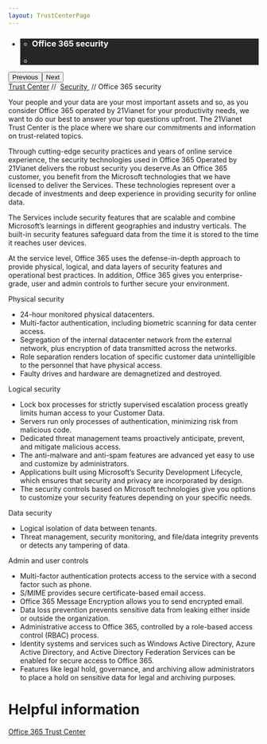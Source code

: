 ```yaml
---
layout: TrustCenterPage
---
```

<div class="row-fluid">
   <div class="span">
      <div>
         <div id="HeroWrapper" data-cols="1" data-view1="1" data-view2="1" data-view3="1" data-view4="1" class="row-fluid wider hero grid-container">
            <div class="span bp0-col-1-1 bp1-col-1-1 bp2-col-1-1 bp3-col-1-1">
               <div bi:type="slideshow" class="slideshow slideshow-hero hero" xmlns:bi="urn:schemas-microsoft-com:mscom:bi">
                  <ul bi:type="list" class="slides">
                     <li id="slide-1" bi:index="0" selectBi="">
                        <div class="heroitem light-foreground" bi:type="heroitem">
                           <div class="media" bi:parenttitle="t1">
                              <a href="" bi:track="False" bi:titleflag="t1" bi:index="0">
                                 <div data-picture="" data-alt="You are in control of your data" data-disable-swap-below="">
                                    <div data-src="https://c.s-microsoft.com/en-us/CMSImages/MS_TrustCenter_Privacy_Header.jpg?version=dc9c5b9b-c334-7922-892a-15c2cd65053d"></div>
                                    <noscript></noscript>
                                 </div>
                              </a>
                           </div>
                           <div class="text" bi:type="cta">
                              <div class="text-container">
                                 <div class="box" style="background: rgba(0,0,0,.85); color: #FFFFFF;">
                                    <ul bi:type="list" class="headerCaption subpageHeaderCaption">
                                       <li class="box-title">
                                          <h3 class="box-title" bi:type="title" bi:title="t1" style="color: #FFFFFF;">Office 365 security</h3>
                                       </li>
                                       <li class="box-actions box-description"><a target="_self" class="mscom-link" href=""></a></li>
                                    </ul>
                                 </div>
                              </div>
                           </div>
                        </div>
                     </li>
                  </ul>
                  <div class="navigation international" bi:track="false">
                     <div class="grid-container settop" data-title-text="Go To Slide "></div>
                  </div>
                  <div class="prev-next" bi:track="false"><button class="prev"><span class="icon-left" aria-hidden="true"></span><span class="screen-reader-text">Previous</span></button><button class="next"><span class="icon-right" aria-hidden="true"></span><span class="screen-reader-text">Next</span></button></div>
                  <div id="play-pause" class="play-pause" style="display:none">
                     <div class="pause"><button id="pauseButton" class="pause_button"><span class="icon-pause" aria-hidden="true"></span><span class="screen-reader-text">Pause</span></button></div>
                     <div class="play"><button id="playButton" class="play_button"><span class="icon-play" aria-hidden="true"></span><span class="screen-reader-text">Play</span></button></div>
                  </div>
               </div>
            </div>
         </div>
         <div id="BreadcrumbWrapper" data-cols="1" data-view1="1" data-view2="1" data-view3="1" data-view4="1" class="row-fluid grid-container mscom-grid-container breadcrumbs">
            <div class="span bp0-col-1-1 bp1-col-1-1 bp2-col-1-1 bp3-col-1-1"><a target="_self" class="mscom-link" href="../default.html">Trust Center</a> // 
               <a target="_self" class="mscom-link" href="../security/default.html">Security </a> // Office 365 security
            </div>
         </div>
         <div id="ContentWrapper" data-cols="2" data-view1="1" data-view2="2" data-view3="2" data-view4="2" class="row-fluid subpageBody">
            <div class="span bp0-col-1-1 bp2-col-2-1 bp3-col-2-1 bp1-col-2-2">
               <p>Your people and your data are your most important assets and so, as you consider Office 365 operated by 21Vianet for your productivity needs, we want to do our best to answer your top questions upfront. The 21Vianet Trust Center is the place where we share our commitments and information on trust-related topics.
               </p>
               <p>Through cutting-edge security practices and years of online service experience, the security technologies used in Office 365 Operated by 21Vianet delivers the robust security you deserve.As an Office 365 customer, you benefit from the Microsoft technologies that we have licensed to deliver the Services.  These technologies represent over a decade of investments and deep experience in providing security for online data.</p>
               <p>The Services include security features that are scalable and combine Microsoft’s learnings in different geographies and industry verticals.  The built-in security features safeguard data from the time it is stored to the time it reaches user devices.</p>
               <p>At the service level, Office 365 uses the defense-in-depth approach to provide physical, logical, and data layers of security features and operational best practices. In addition, Office 365 gives you enterprise-grade, user and admin controls to further secure your environment. </p>
               <label>Physical security</label>
               <ul>
                  <li>24-hour monitored physical datacenters.</li> 
                  <li>Multi-factor authentication, including biometric scanning for data center access.</li> 
                  <li>Segregation of the internal datacenter network from the external network, plus encryption of data transmitted across the networks.</li> 
                  <li>Role separation renders location of specific customer data unintelligible to the personnel that have physical access.</li> 
                  <li>Faulty drives and hardware are demagnetized and destroyed.</li> 
               </ul>
               <label>Logical security</label>
               <ul>
                  <li>Lock box processes for strictly supervised escalation process greatly limits human access to your Customer Data. </li>
                  <li>Servers run only processes of authentication, minimizing risk from malicious code.</li>
                  <li>Dedicated threat management teams proactively anticipate, prevent, and mitigate malicious access.</li>
                  <li>The anti-malware and anti-spam features are advanced yet easy to use and customize by administrators.</li>
                  <li>Applications built using Microsoft’s Security Development Lifecycle, which ensures that security and privacy are incorporated by design.  </li>
                  <li>The security controls based on Microsoft technologies give you options to customize your security features depending on your specific needs.</li>
               </ul>
               <label>Data security</label>
               <ul>
                  <li>Logical isolation of data between tenants.</li>
                  <li>Threat management, security monitoring, and file/data integrity prevents or detects any tampering of data.</li>
               </ul>
               <label>Admin and user controls</label>
               <ul>
                  <li>Multi-factor authentication protects access to the service with a second factor such as phone.</li>
                  <li>S/MIME provides secure certificate-based email access.</li>
                  <li>Office 365 Message Encryption allows you to send encrypted email.</li>
                  <li>Data loss prevention prevents sensitive data from leaking either inside or outside the organization. </li>
                  <li>Administrative access to Office 365, controlled by a role-based access control (RBAC) process.  </li>
                  <li>Identity systems and services such as Windows Active Directory, Azure Active Directory, and Active Directory Federation Services can be enabled for secure access to Office 365.</li>
                  <li>Features like legal hold, governance, and archiving allow administrators to place a hold on sensitive data for legal and archiving purposes.</li>
               </ul>
               <!--<label>更多资源：</label>
               <p><a target="_self" class="mscom-link withArrow" href="http://www.21vbluecloud.com/office365/trustcenter/faq.html">由世纪互联运营的 Office 365 的十大常见问题</a></p>
               <p><a target="_self" class="mscom-link withArrow" href="http://www.21vbluecloud.com/office365/O365-Privacy/">由世纪互联运营的 Office 365 安全与隐私功能陈述</a></p>
               <p><a target="_self" class="mscom-link withArrow" href="http://www.21vbluecloud.com/office365/trustcenter/onlineservices.html">Office 365 信任中心所支持的服务</a></p>
               <p><a target="_self" class="mscom-link withArrow" href="http://www.21vbluecloud.com/smarket/download.html?type=4&tag=5">《由世纪互联运营的Windows Azure 和 Office 365 云服务运营模式》</a></p>-->
              </div> 
            <div class="span bp0-col-1-1 bp2-col-2-1 bp3-col-2-1 bp1-col-2-2 bp0-clear bp1-clear">
               <div id="SideBarWrapper" data-cols="1" data-view1="1" data-view2="1" data-view3="1" data-view4="1" class="row-fluid">
                  <div id="HelpfulInformation" class="span bp0-col-1-1 bp1-col-1-1 bp2-col-1-1 bp3-col-1-1">
                     <h1>Helpful information</h1>
                     <label><a target="_self" class="mscom-link" href="http://www.21vbluecloud.com/office365/TrustCenter/">Office 365 Trust Center</a></label><br/>
                  </div>
               </div>
            </div>
         </div>
      </div>
   </div>
</div>
<div class="row-fluid" data-view4="1" data-view3="1" data-view2="1" data-view1="1" data-cols="1">
   <div class="span bp0-col-1-1 bp1-col-1-1 bp2-col-1-1 bp3-col-1-1"></div>
</div>
